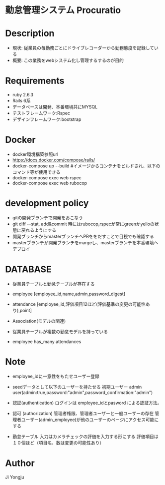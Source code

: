 # 勤怠管理システム Procuratio
# Description
- 現状: 従業員の毎勤務ごとにドライブレコーダーから勤務態度を記録している
- 概要: この業務をwebシステム化し管理するするのが目的

# Requirements
- ruby 2.6.3
- Rails 6系
- データベースは開発、本番環境共にMYSQL
- テストフレームワーク:Rspec
- デザインフレームワーク:bootstrap

# Docker
- docker環境構築参照url
- https://docs.docker.com/compose/rails/
- docker-compose up --build #イメージからコンテナをビルドされ、以下のコマンド等が使用できる
- docker-compose exec web rspec
- docker-compose exec web rubocop

# development policy
- gitの開発ブランチで開発をおこなう
- git diff --stat, add&commit 時にはrubocop,rspecが常にgreenかyelloの状態に戻れるようにする
- 開発ブランチからmasterブランチへPRををだすことで目視でも確認する
- masterブランチが開発ブランチをmargeし、masterブランチを本番環境へデプロイ

# DATABASE
- 従業員テーブルと勤怠テーブルが存在する
- employee [employee_id,name,admin,password_digest]
- attendance [employee_id,評価項目12ほど(評価基準の変更の可能性あり),point]

- Association(モデルの関連)
- 従業員テーブルが複数の勤怠モデルを持っている
- employee has_many attendances

# Note
- employee_idに一意性をもたせユーザー登録

- seedデータとして以下のユーザーを持たせる
初期ユーザー
admin user(admin:true,password:"admin",password_confirmation:"admin")

- 認証(authentication)
ログインは
employee_idとpasword
による認証方法。

- 認可 (authorization)
管理者権限、管理者ユーザーと一般ユーザーの存在
管理者ユーザー(admin_employee)が他のユーザーのページにアクセス可能にする

- 勤怠テーブル
入力はカメラチェックの評価を入力する形にする
評価項目は１０個ほど（項目名、数は変更の可能性あり）

# Author
Ji Yongju
